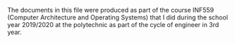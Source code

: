 The documents in this file were produced as part of the course INF559 (Computer Architecture and Operating Systems) that I did during
the school year 2019/2020 at the polytechnic as part of the cycle of engineer in 3rd year.
